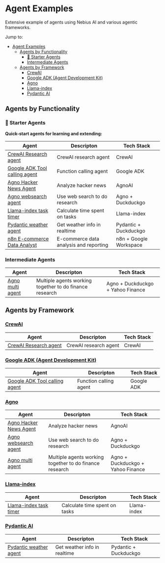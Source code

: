# Agent Examples

Extensive example of agents using Nebius AI and various agentic frameworks.

Jump to:

- [Agent Examples](#agent-examples)
  - [Agents by Functionality](#agents-by-functionality)
    - [🧩 Starter Agents](#-starter-agents)
    - [Intermediate Agents](#intermediate-agents)
  - [Agents by Framework](#agents-by-framework)
    - [CrewAI](#crewai)
    - [Google ADK (Agent Development Kit)](#google-adk-agent-development-kit)
    - [Agno](#agno)
    - [Llama-index](#llama-index)
    - [Pydantic AI](#pydantic-ai)



## Agents by Functionality

### 🧩 Starter Agents

**Quick-start agents for learning and extending:**

| Agent | Descripton                                          | Tech Stack           |
|-----------|-----------------------------------------------|-----------------------|
| [CrewAI Research agent](crewai-research-agent/)  | CrewAI research agent   | CrewAI | 
| [Google ADK Tool calling agent](google-adk-tool-calling/) | Function calling agent | Google ADK | 
| [Agno Hacker News Agent](agno-hacker-news-agent/) | Analyze hacker news | AgnoAI | 
| [Agno websearch agent](agno-agents-examples/) | Use web search to do research  | Agno + Duckduckgo | 
| [Llama-index task timer](llamaindex-task-timer/) | Calculate time spent on tasks | Llama-index | 
| [Pydantic weather agent](pydantic-weather-agent/) | Get weather info in realtime  | Pydantic + Duckduckgo | 
| [n8n E-commerce Data Analyst](n8n-ecommerce-analytics-agent/) | E-commerce data analysis and reporting | n8n + Google Workspace |


### Intermediate Agents

| Agent | Descripton                                          | Tech Stack           |
|-----------|-----------------------------------------------|-----------------------|
| [Agno multi agent](agno-agents-examples/) | Multiple agents working together to do finance research | Agno + Duckduckgo + Yahoo Finance| 


## Agents by Framework

### [CrewAI](https://www.crewai.com/)

| Agent | Descripton                                          | Tech Stack           |
|-----------|-----------------------------------------------|-----------------------|
| [CrewAI Research agent](crewai-research-agent/)  | CrewAI research agent   | CrewAI | 

### [Google ADK (Agent Development Kit)](https://google.github.io/adk-docs/)

| Agent | Descripton                                          | Tech Stack           |
|-----------|-----------------------------------------------|-----------------------|
| [Google ADK Tool calling agent](google-adk-tool-calling/) | Function calling agent | Google ADK | 


### [Agno](https://www.agno.com/)

| Agent | Descripton                                          | Tech Stack           |
|-----------|-----------------------------------------------|-----------------------|
| [Agno Hacker News Agent](agno-hacker-news-agent/) | Analyze hacker news | AgnoAI | 
| [Agno websearch agent](agno-agents-examples/) | Use web search to do research  | Agno + Duckduckgo | 
| [Agno multi agent](agno-agents-examples/) | Multiple agents working together to do finance research | Agno + Duckduckgo + Yahoo Finance| 


### [Llama-index](https://www.llamaindex.ai/)

| Agent | Descripton                                          | Tech Stack           |
|-----------|-----------------------------------------------|-----------------------|
| [Llama-index task timer](llamaindex-task-timer/) | Calculate time spent on tasks | Llama-index | 


### [Pydantic AI](https://ai.pydantic.dev/)

| Agent | Descripton                                          | Tech Stack           |
|-----------|-----------------------------------------------|-----------------------|
| [Pydantic weather agent](pydantic-weather-agent/) | Get weather info in realtime  | Pydantic + Duckduckgo | 
